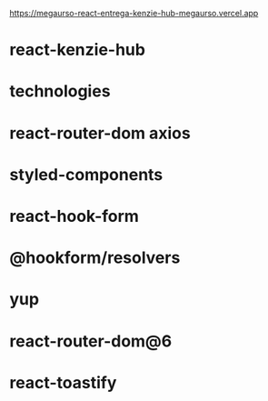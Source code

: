 https://megaurso-react-entrega-kenzie-hub-megaurso.vercel.app
# react-kenzie-hub
# technologies
# react-router-dom axios
# styled-components
# react-hook-form 
# @hookform/resolvers
# yup
# react-router-dom@6
# react-toastify
